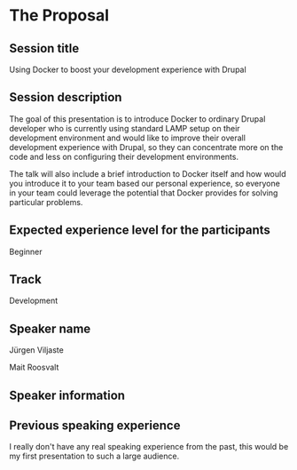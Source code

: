 # The Proposal

## Session title
Using Docker to boost your development experience with Drupal

## Session description
The goal of this presentation is to introduce Docker to ordinary Drupal 
developer who is currently using standard LAMP setup on their development 
environment and would like to improve their overall development experience with 
Drupal, so they can concentrate more on the code and less on configuring their 
development environments.

The talk will also include a brief introduction to Docker itself and how would
you introduce it to your team based our personal experience, so everyone in your
team could leverage the potential that Docker provides for solving 
particular problems.

## Expected experience level for the participants
Beginner

## Track
Development

## Speaker name
Jürgen Viljaste

Mait Roosvalt

## Speaker information


## Previous speaking experience
I really don't have any real speaking experience from the past, this would be my first presentation to such a large audience.